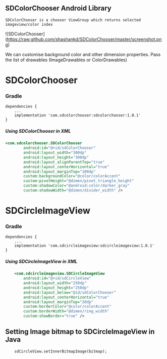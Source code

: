 ## SDColorChooser Android Library
    SDColorChooser is a chooser ViewGroup which returns selected imageview/color index

![SDColorChooser] (https://raw.github.com/shashankd/SDColorChooser/master/screenshot.png)

We can customise background color and other dimension properties.
Pass the list of drawables (ImageDrawables or ColorDrawables)

# SDColorChooser

### Gradle
```
dependencies {
    ...
    implementation 'com.sdcolorchooser:sdcolorchooser:1.0.1'
}
```

##### Using SDColorChooser in XML
```xml
<com.sdcolorchooser.SDColorChooser
        android:id="@+id/sdColorChooser"
        android:layout_width="300dp"
        android:layout_height="300dp"
        android:layout_alignParentTop="true"
        android:layout_centerHorizontal="true"
        android:layout_marginTop="100dp"
        custom:backgroundColor="@color/colorAccent"
        custom:pivotHeight="@dimen/pivot_triangle_height"
        custom:shadowColor="@android:color/darker_gray"
        custom:shadowWidth="@dimen/divider_width" />
```



# SDCircleImageView

### Gradle
```
dependencies {
    ...
    implementation 'com.sdcircleimageview:sdcircleimageview:1.0.1'
}
```

##### Using SDCircleImageView in XML
```xml
    <com.sdcircleimageview.SDCircleImageView
        android:id="@+id/sdCircleView"
        android:layout_width="250dp"
        android:layout_height="250dp"
        android:layout_below="@id/sdColorChooser"
        android:layout_centerHorizontal="true"
        android:layout_marginTop="20dp"
        custom:borderColor="@color/colorAccent"
        custom:borderWidth="@dimen/ring_width"
        custom:showBorder="true" />
```

## Setting Image bitmap to SDCircleImageView in Java
```
    sdCircleView.setInnerBitmapImage(bitmap);
```